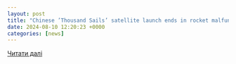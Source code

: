 ```yaml
---
layout: post
title: "Chinese ’Thousand Sails’ satellite launch ends in rocket malfunction, space debris"
date: 2024-08-10 12:20:23 +0000
categories: [news]
---
```


[Читати далі](https://san.com/cc/chinese-thousand-sails-satellite-launch-ends-in-rocket-malfunction-space-debris/)
